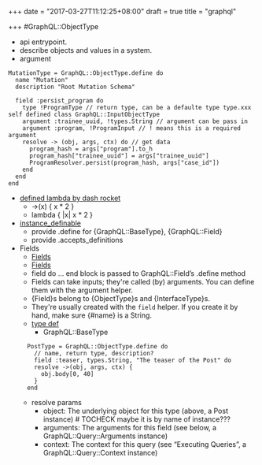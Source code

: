 +++
date = "2017-03-27T11:12:25+08:00"
draft = true
title = "graphql"

+++
#GraphQL::ObjectType
  - api entrypoint.
  - describe objects and values in a system.
  - argument
  ```
  MutationType = GraphQL::ObjectType.define do
    name "Mutation"
    description "Root Mutation Schema"

    field :persist_program do
      type !ProgramType // return type, can be a defaulte type type.xxx self defined class GraphQL::InputObjectType
      argument :trainee_uuid, !types.String // argument can be pass in
      argument :program, !ProgramInput // ! means this is a required argument
      resolve -> (obj, args, ctx) do // get data
        program_hash = args["program"].to_h
        program_hash["trainee_uuid"] = args["trainee_uuid"]
        ProgramResolver.persist(program_hash, args["case_id"])
      end
    end
  end
  ```
  - [defined lambda by dash rocket](http://stackoverflow.com/questions/8476627/what-do-you-call-the-operator-in-ruby)
    - ->(x) { x * 2 }
    - lambda { |x| x * 2 }
  - [instance_definable](https://github.com/rmosolgo/graphql-ruby/blob/master/lib/graphql/define/instance_definable.rb#L18)
    - provide .define for {GraphQL::BaseType}, {GraphQL::Field}
    - provide .accepts_definitions
  - Fields
    - [Fields](http://www.rubydoc.info/github/rmosolgo/graphql-ruby/GraphQL/Field)
    - [Fields](https://github.com/rmosolgo/graphql-ruby/blob/master/lib/graphql/field.rb)
    - field do ... end block is passed to GraphQL::Field’s .define method
    - Fields can take inputs; they're called (by) arguments. You can define them with the argument helper.
    - {Field}s belong to {ObjectType}s and {InterfaceType}s.
    - They're usually created with the `field` helper. If you create it by hand, make sure {#name} is a String.
    - [type def](https://github.com/rmosolgo/graphql-ruby/blob/master/lib/graphql/field.rb#L220)
      - GraphQL::BaseType
    ```
      PostType = GraphQL::ObjectType.define do
        // name, return type, description?
        field :teaser, types.String, "The teaser of the Post" do
        resolve ->(obj, args, ctx) {
          obj.body[0, 40]
        }
      end
    ``` 
    - resolve params
      - object: The underlying object for this type (above, a Post instance) # TOCHECK maybe it is by name of instance???
      - arguments: The arguments for this field (see below, a GraphQL::Query::Arguments instance)
      - context: The context for this query (see “Executing Queries”, a GraphQL::Query::Context instance)
